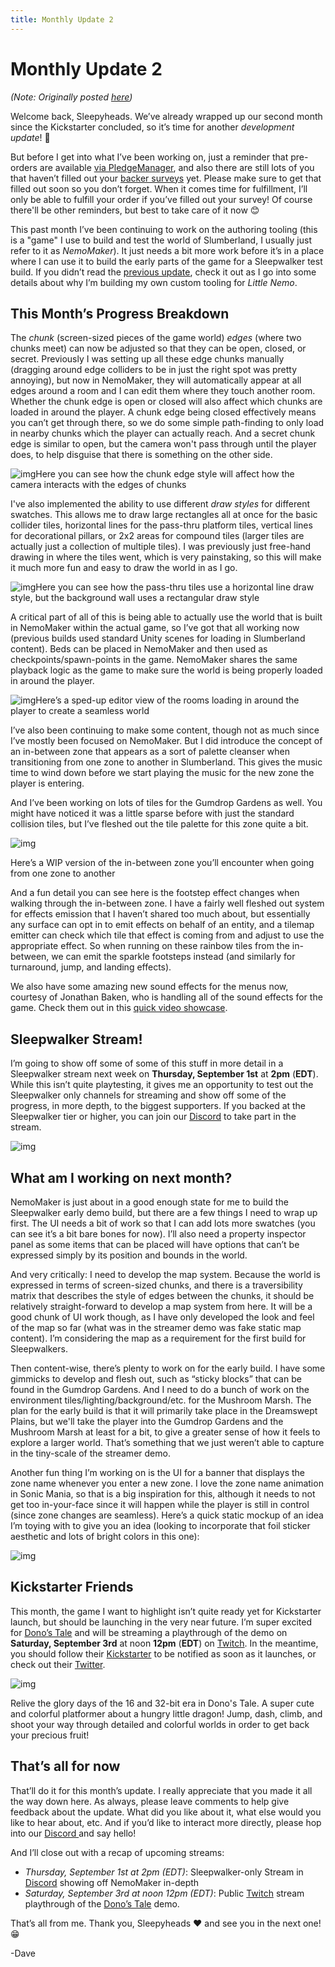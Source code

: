```yaml
---
title: Monthly Update 2
---
```

# Monthly Update 2

*(Note: Originally posted [here](https://www.kickstarter.com/projects/diesoft/little-nemo/posts/3592827))*

Welcome back, Sleepyheads. We’ve already wrapped up our second month since the Kickstarter concluded, so it’s time for another *development update*! 🎉

But before I get into what I’ve been working on, just a reminder that pre-orders are available [via PledgeManager](https://diesoft.pledgemanager.com/projects/little-nemo/participate/), and also there are still lots of you that haven’t filled out your [backer surveys](https://diesoft.pledgemanager.com/projects/little-nemo/) yet. Please make sure to get that filled out soon so you don’t forget. When it comes time for fulfillment, I’ll only be able to fulfill your order if you’ve filled out your survey! Of course there'll be other reminders, but best to take care of it now 😊

This past month I’ve been continuing to work on the authoring tooling (this is a "game" I use to build and test the world of Slumberland, I usually just refer to it as *NemoMaker*). It just needs a bit more work before it’s in a place where I can use it to build the early parts of the game for a Sleepwalker test build. If you didn’t read the [previous update](https://www.kickstarter.com/projects/diesoft/little-nemo/posts/3569416), check it out as I go into some details about why I’m building my own custom tooling for *Little Nemo*.

## This Month’s Progress Breakdown

The *chunk* (screen-sized pieces of the game world) *edges* (where two chunks meet) can now be adjusted so that they can be open, closed, or secret. Previously I was setting up all these edge chunks manually (dragging around edge colliders to be in just the right spot was pretty annoying), but now in NemoMaker, they will automatically appear at all edges around a room and I can edit them where they touch another room. Whether the chunk edge is open or closed will also affect which chunks are loaded in around the player. A chunk edge being closed effectively means you can’t get through there, so we do some simple path-finding to only load in nearby chunks which the player can actually reach. And a secret chunk edge is similar to open, but the camera won't pass through until the player does, to help disguise that there is something on the other side.

![img](https://i.kickstarter.com/assets/038/399/069/1b81097212d7be4cd2f13abdb18742c2_original.gif?fit=scale-down&origin=ugc&q=92&width=700&sig=O8q9uXJZRgsaCCSHpNjnoVA1H7pwjmIsaX%2Bv%2BG5NrxM%3D)Here you can see how the chunk edge style will affect how the camera interacts with the edges of chunks

I've also implemented the ability to use different *draw styles* for different swatches. This allows me to draw large rectangles all at once for the basic collider tiles, horizontal lines for the pass-thru platform tiles, vertical lines for decorational pillars, or 2x2 areas for compound tiles (larger tiles are actually just a collection of multiple tiles). I was previously just free-hand drawing in where the tiles went, which is very painstaking, so this will make it much more fun and easy to draw the world in as I go.

![img](https://i.kickstarter.com/assets/038/399/085/3ed4a1d64de5fd387442aed32540b509_original.gif?fit=scale-down&origin=ugc&q=92&width=700&sig=bFl2WeE5oH6a7Z%2F22b7Ie1BbjCkJjdxyX9x%2BD8PMXns%3D)Here you can see how the pass-thru tiles use a horizontal line draw style, but the background wall uses a rectangular draw style

A critical part of all of this is being able to actually use the world that is built in NemoMaker within the actual game, so I’ve got that all working now (previous builds used standard Unity scenes for loading in Slumberland content). Beds can be placed in NemoMaker and then used as checkpoints/spawn-points in the game. NemoMaker shares the same playback logic as the game to make sure the world is being properly loaded in around the player.

![img](https://i.kickstarter.com/assets/038/399/101/a506652984ce77fdaf217647aa124358_original.gif?fit=scale-down&origin=ugc&q=92&width=700&sig=zt8vteJmKT%2BzyhSYLq6B8O1oFNcWX7nJP9gq%2FiBsbkQ%3D)Here’s a sped-up editor view of the rooms loading in around the player to create a seamless world

I’ve also been continuing to make some content, though not as much since I’ve mostly been focused on NemoMaker. But I did introduce the concept of an in-between zone that appears as a sort of palette cleanser when transitioning from one zone to another in Slumberland. This gives the music time to wind down before we start playing the music for the new zone the player is entering.

And I’ve been working on lots of tiles for the Gumdrop Gardens as well. You might have noticed it was a little sparse before with just the standard collision tiles, but I’ve fleshed out the tile palette for this zone quite a bit.

![img](https://i.kickstarter.com/assets/038/399/111/3c450ffc42f482e4f0c51f2e7176e583_original.gif?fit=scale-down&origin=ugc&q=92&width=700&sig=rthI%2BEvb0S%2FekgsGsl77IpbvyPMuqQ%2FU2zLk66EFKxw%3D)

Here’s a WIP version of the in-between zone you’ll encounter when going from one zone to another

And a fun detail you can see here is the footstep effect changes when walking through the in-between zone. I have a fairly well fleshed out system for effects emission that I haven’t shared too much about, but essentially any surface can opt in to emit effects on behalf of an entity, and a tilemap emitter can check which tile that effect is coming from and adjust to use the appropriate effect. So when running on these rainbow tiles from the in-between, we can emit the sparkle footsteps instead (and similarly for turnaround, jump, and landing effects).

We also have some amazing new sound effects for the menus now, courtesy of Jonathan Baken, who is handling all of the sound effects for the game. Check them out in this [quick video showcase](https://www.youtube.com/watch?v=Jj4s-uDHQAI).

## Sleepwalker Stream!

I’m going to show off some of some of this stuff in more detail in a Sleepwalker stream next week on **Thursday, September 1st** at **2pm** (**EDT**). While this isn’t quite playtesting, it gives me an opportunity to test out the Sleepwalker only channels for streaming and show off some of the progress, in more depth, to the biggest supporters. If you backed at the Sleepwalker tier or higher, you can join our [Discord](https://discord.com/invite/9NymgSJAVp) to take part in the stream.

![img](https://i.kickstarter.com/assets/038/399/133/96839a028a684c4bc6bbf4add7f2d1fa_original.png?fit=scale-down&origin=ugc&width=700&sig=tpV3PBdx4Qg1KL51YpEUXF4%2FaOypvCxQfrnM4JX6Wqw%3D)



## What am I working on next month?

NemoMaker is just about in a good enough state for me to build the Sleepwalker early demo build, but there are a few things I need to wrap up first. The UI needs a bit of work so that I can add lots more swatches (you can see it’s a bit bare bones for now). I’ll also need a property inspector panel as some items that can be placed will have options that can’t be expressed simply by its position and bounds in the world.

And very critically: I need to develop the map system. Because the world is expressed in terms of screen-sized chunks, and there is a traversibility matrix that describes the style of edges between the chunks, it should be relatively straight-forward to develop a map system from here. It will be a good chunk of UI work though, as I have only developed the look and feel of the map so far (what was in the streamer demo was fake static map content). I’m considering the map as a requirement for the first build for Sleepwalkers.

Then content-wise, there’s plenty to work on for the early build. I have some gimmicks to develop and flesh out, such as “sticky blocks” that can be found in the Gumdrop Gardens. And I need to do a bunch of work on the environment tiles/lighting/background/etc. for the Mushroom Marsh. The plan for the early build is that it will primarily take place in the Dreamswept Plains, but we'll take the player into the Gumdrop Gardens and the Mushroom Marsh at least for a bit, to give a greater sense of how it feels to explore a larger world. That’s something that we just weren’t able to capture in the tiny-scale of the streamer demo.

Another fun thing I’m working on is the UI for a banner that displays the zone name whenever you enter a new zone. I love the zone name animation in Sonic Mania, so that is a big inspiration for this, although it needs to not get too in-your-face since it will happen while the player is still in control (since zone changes are seamless). Here’s a quick static mockup of an idea I’m toying with to give you an idea (looking to incorporate that foil sticker aesthetic and lots of bright colors in this one):

![img](https://i.kickstarter.com/assets/038/399/153/ea959b75d8ff84255b69a4e63c424363_original.png?fit=scale-down&origin=ugc&width=700&sig=5I5Vhptb3SAf1upZDI84LK0w2PIVIELVMFRW2%2BHSXVs%3D)

## Kickstarter Friends

This month, the game I want to highlight isn’t quite ready yet for Kickstarter launch, but should be launching in the very near future. I’m super excited for [Dono’s Tale](https://www.kickstarter.com/projects/superitemstudios/donos-tale) and will be streaming a playthrough of the demo on **Saturday, September 3rd** at noon **12pm** (**EDT**) on [Twitch](https://www.twitch.tv/diesoftgames). In the meantime, you should follow their [Kickstarter](https://www.kickstarter.com/projects/superitemstudios/donos-tale) to be notified as soon as it launches, or check out their [Twitter](https://twitter.com/DonosTale).

![img](https://i.kickstarter.com/assets/038/399/163/a04548bec926bc5902d0dcd69da28d08_original.png?fit=scale-down&origin=ugc&width=700&sig=NpBHikw%2BE3Q%2Fs9WZMW6BnX%2FRvDXizYAWLhhQeWgJM7Q%3D)



Relive the glory days of the 16 and 32-bit era in Dono's Tale. A super cute and colorful platformer about a hungry little dragon! Jump, dash, climb, and shoot your way through detailed and colorful worlds in order to get back your precious fruit!

## That’s all for now

That’ll do it for this month’s update. I really appreciate that you made it all the way down here. As always, please leave comments to help give feedback about the update. What did you like about it, what else would you like to hear about, etc. And if you’d like to interact more directly, please hop into our [Discord ](https://discord.com/invite/9NymgSJAVp)and say hello!

And I’ll close out with a recap of upcoming streams:

-  *Thursday, September 1st at 2pm (EDT)*: Sleepwalker-only Stream in [Discord](https://discord.com/invite/9NymgSJAVp) showing off NemoMaker in-depth
-  *Saturday, September 3rd at noon 12pm (EDT)*: Public [Twitch](https://www.twitch.tv/diesoftgames) stream playthrough of the [Dono’s Tale](https://www.kickstarter.com/projects/superitemstudios/donos-tale) demo.

That’s all from me. Thank you, Sleepyheads ❤️ and see you in the next one! 😁

-Dave